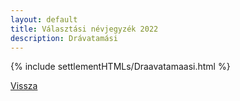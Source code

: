 ```yaml
---
layout: default
title: Választási névjegyzék 2022
description: Drávatamási
---
```


{% include settlementHTMLs/Draavatamaasi.html %}

[Vissza](../)